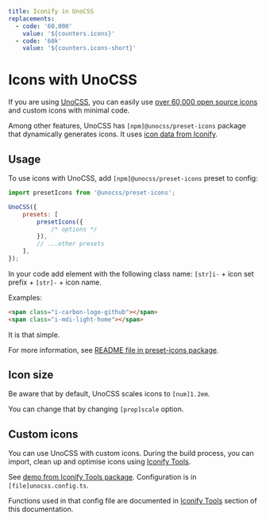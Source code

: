 ```yaml
title: Iconify in UnoCSS
replacements:
  - code: '60,000'
    value: '${counters.icons}'
  - code: '60k'
    value: '${counters.icons-short}'
```

# Icons with UnoCSS

If you are using [UnoCSS](https://github.com/unocss/unocss), you can easily use [over 60,000 open source icons](/docs/icons/icon-data.md) and custom icons with minimal code.

Among other features, UnoCSS has `[npm]@unocss/preset-icons` package that dynamically generates icons. It uses [icon data from Iconify](/docs/icons/icon-data.md).

## Usage

To use icons with UnoCSS, add `[npm]@unocss/preset-icons` preset to config:

```js
import presetIcons from '@unocss/preset-icons';

UnoCSS({
	presets: [
		presetIcons({
			/* options */
		}),
		// ...other presets
	],
});
```

In your code add element with the following class name: `[str]i-` + icon set prefix + `[str]-` + icon name.

Examples:

```html
<span class="i-carbon-logo-github"></span>
<span class="i-mdi-light-home"></span>
```

It is that simple.

For more information, see [README file in preset-icons package](https://github.com/unocss/unocss/tree/main/packages/preset-icons/).

## Icon size

Be aware that by default, UnoCSS scales icons to `[num]1.2em`.

You can change that by changing `[prop]scale` option.

## Custom icons

You can use UnoCSS with custom icons. During the build process, you can import, clean up and optimise icons using [Iconify Tools](/docs/libraries/tools/index.md).

See [demo from Iconify Tools package](https://github.com/iconify/tools/tree/main/%40iconify-demo/unocss). Configuration is in `[file]unocss.config.ts`.

Functions used in that config file are documented in [Iconify Tools](/docs/libraries/tools/index.md) section of this documentation. 
